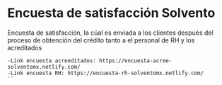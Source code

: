 # Encuesta de satisfacción Solvento
Encuesta de satisfacción, la cúal es enviada a los clientes después del proceso de obtención del crédito tanto a el personal de RH y los acreditados

```
-Link encuesta acreeditados: https://encuesta-acree-solventomx.netlify.com/
-Link encuesta RH: https://encuesta-rh-solventomx.netlify.com/
``
